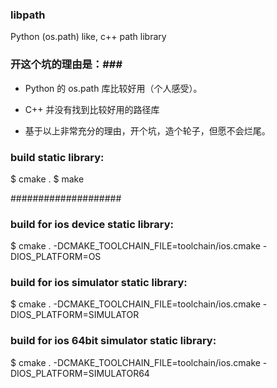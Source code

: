 ### libpath ###
Python (os.path) like, c++ path library

### 开这个坑的理由是：###

* Python 的 os.path 库比较好用（个人感受）。
* C++ 并没有找到比较好用的路径库

* 基于以上非常充分的理由，开个坑，造个轮子，但愿不会烂尾。


### build static library: ###

$ cmake .
$ make

####################
### build for ios device static library: ###
$ cmake . -DCMAKE_TOOLCHAIN_FILE=toolchain/ios.cmake -DIOS_PLATFORM=OS

### build for ios simulator static library: ###
$ cmake . -DCMAKE_TOOLCHAIN_FILE=toolchain/ios.cmake -DIOS_PLATFORM=SIMULATOR

### build for ios 64bit simulator static library: ###
$ cmake . -DCMAKE_TOOLCHAIN_FILE=toolchain/ios.cmake -DIOS_PLATFORM=SIMULATOR64